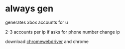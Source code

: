 # always gen


generates xbox accounts for u

2-3 accounts per ip if asks for phone number change ip

download [chromewebdriver](https://chromedriver.chromium.org/) and chrome
